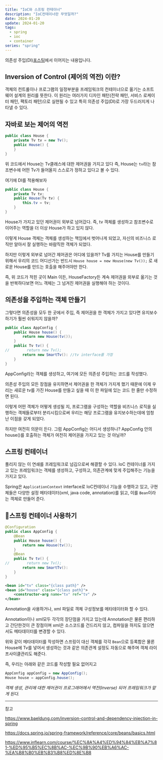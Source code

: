 ```yaml
---
title: "IoC와 스프링 컨테이너"
description: "IoC컨테이너란 무엇일까?"
date: 2024-01-20
update: 2024-01-20
tags:
  - spring
  - ioc
  - container
series: "spring"
---
```


의존성 주입(DI)[포스팅](https://jinkshower.github.io/dependency_injection/")에서 이어지는 내용입니다.

## Inversion of Control (제어의 역전) 이란?

객체의 컨트롤이나 프로그램의 일정부분을 프레임워크의 컨테이너으로 옮기는 소프트웨어 설계의 원리를 뜻한다. 
이 원리는 여러가지 디자인 패턴(전략 패턴, 서비스 로케이터 패턴, 팩토리 패턴)으로 실현될 수 있고 특히 의존성 주입(DI)로 가장 두드러지게 나타낼 수 있다.

## 자바로 보는 제어의 역전

```java
public class House {  
    private Tv tv = new Tv();  
    public House() {  
    }  
}
```

위 코드에서 House는 Tv클래스에 대한 제어권을 가지고 있다
즉,  House는 `tv`라는 참조변수에 어떤 Tv가 들어올지 스스로가 정하고 있다고 볼 수 있다. 

여기에 DI를 적용해보자 
```java
public class House {  
    private Tv tv;  
    public House(Tv tv) {  
        this.tv = tv;  
    }  
}
```

House가 가지고 있던 제어권이 외부로 넘어갔다.
즉, tv 객체를 생성하고 참조변수로 이어주는 역할을 더 이상 House가 하고 있지 않다.

이렇게 House 객체는 객체를 생성하는 책임에서 벗어나게 되었고, 자신의 비즈니스 로직만 알아서 잘 실행하는 바람직한 객체가 되었다. 

하지만 이렇게 외부로 넘어간 제어권은 어디에 있을까? 
Tv를 가지는 House를 만들기 위해서 우리의 코드 어디선가는 반드시
`House house = new House(new Tv());`
로 새로운 House를 만드는 호출을 해주어야만 한다. 

즉, 위 코드가 적힌 곳이 Main 이든, HouseFactory든 계속 제어권을 외부로 옮기는 것을 반복하다보면 어느 객체는 그 넘겨진 제어권을 실행해야 하는 것이다.

## 의존성을 주입하는 객체 만들기

그렇다면 의존성을 모두 한 곳에서 주입, 즉 제어권을 한 객체가 가지고 있다면 유지보수하기가 훨씬 쉬워지지 않을까? 

```java
public class AppConfig {  
    public House house() {  
        return new House(tv());  
    }  
    public Tv tv() {  
//        return new Tv();  
        return new SmartTv(): //tv interface를 가정
    }
}
```

AppConfig라는 객체를 생성하고, 여기에 모든 의존성 주입하는 코드를 작성했다. 

의존성 주입의 모든 장점을 유지하면서 제어권을 한 객체가 가지게 했기 때문에 이제 우리는 새로운 tv를 가진 House를 만들고 싶을 때 이 한 파일에 있는 코드 한 줄만 수정하면 된다. 

이렇게 어떤 객체가 어떻게 생성될 지, 프로그램을 구성하는 역할을 비즈니스 로직을 실행하는 객체들로부터 분리시킴으로써 우리는 해당 프로그램을 유지보수하는데에 엄청난 이점을 갖게 되었다.  

하지만 여전히 의문이 든다.
그럼 AppConfig는 어디서 생성하나?
AppConfig 안의 house()를 호출하는 객체가 여전히 제어권을 가지고 있는 것 아닐까? 

## 스프링 컨테이너

풀리지 않는 이 연쇄를 프레임워크로 넘김으로써 해결할 수 있다. 
IoC 컨테이너를 가지고 있는 프레임워크는 객체를 생성하고, 구성하고, 의존관계에 맞게 주입해주는 기능을 가지고 있다. 

Spring은 `ApplicationContext` interface로 IoC컨테이너 기능을 수행하고 있고, 구현체들은 다양한 설정 메타데이터(xml, java code, annotation)를 읽고, 이를 `Bean`이라는 객체로 만들어 준다. 

## 스프링 컨테이너 사용하기

```java
@Configuration  
public class AppConfig {  
    @Bean  
    public House house() {  
        return new House(tv());  
    }  
    @Bean  
    public Tv tv() {  
//        return new Tv();  
        return new SmartTv():  
    }  
}
```

```xml
<bean id="tv" class="{class path}" /> 
<bean id="house" class="{class path}"> 
    <constructor-arg name="tv" ref="tv" /> 
</bean>
```

Annotation을 사용하거나, xml 파일로 객체 구성정보를 메타데이터화 할 수 있다. 

Annotation이나 xml모두 각각의 장단점을 가지고 있는데
Annotation은 물론 편리하고 간단한것이 큰 장점이며 xml은  소스코드를 건드리지 않고, 컴파일을 하지도 않으면서도 메타데이터를 변경할 수 있다.

위와 같이 메타데이터를 작성하면 
스프링이 대신 객체를 각각 `Bean`으로 등록함은 물론 House에 Tv를 넣어서 생성하는 것과 같은 의존관계 설정도 자동으로 해주며 객체 라이프사이클관리도 해준다.

즉, 우리는 아래와 같은 코드를 작성할 필요 없어지고 
```java
AppConfig appConfig = new AppConfig();
House house = appConfig.house();
```

*객체 생성, 관리에 대한 제어권이 프로그래머에서 역전(Inverse) 되어 프레임워크가 맡게 된다.*

---

참고 

https://www.baeldung.com/inversion-control-and-dependency-injection-in-spring

https://docs.spring.io/spring-framework/reference/core/beans/basics.html

https://www.inflearn.com/course/%EC%8A%A4%ED%94%84%EB%A7%81-%ED%95%B5%EC%8B%AC-%EC%9B%90%EB%A6%AC-%EA%B8%B0%EB%B3%B8%ED%8E%B8